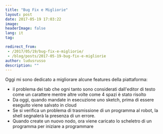```yaml
---
title: "Bug Fix e Migliorie"
layout: post
date: 2017-05-19 17:03:22
image:
headerImage: false
lang: it
tag:

redirect_from: 
 - /2017/05/19/bug-fix-e-migliorie/
 - /blog/posts/2017-05-19-bug-fix-e-migliorie
author: ludusrusso
description: ""
---
```


Oggi mi sono dedicato a migliorare alcune features della piattaforma:

 - il problema dei tab che ogni tanto sono considerati dall'editor di testo come un carattere mentre altre volte come 4 spazi è stato risolto
 - Da oggi, quando mandate in esecuzione uno sketch, prima di essere eseguito viene salvato in cloud
 - Se si verifica un problema di trasmissione di un programma al robot, la shell segnalerà la presenza di un errore.
 - Quando create un nuovo nodo, ora viene caricato lo scheletro di un programma per iniziare a programmare
